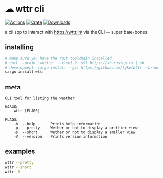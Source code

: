 # ☁ wttr cli
[![Actions](https://img.shields.io/github/workflow/status/fyko/wttr/wttr?style=flat)](https://github.com/Fyko/wttr/actions)
[![Crate](https://img.shields.io/crates/v/wttr.svg?style=flat)](https://crates.io/crates/wttr)
[![Downloads](https://img.shields.io/crates/d/wttr.svg?style=flat)](https://crates.io/crates/wttr)

a cli app to interact with https://wttr.in/ via the CLI -- super bare-bones  

## installing
```sh
# make sure you have the rust toolchain installed
# curl --proto '=https' --tlsv1.2 -sSf https://sh.rustup.rs | sh
# development: cargo install --git https://github.com/fyko/wttr --branch main
cargo install wttr
```

## meta
```xl
CLI tool for listing the weather

USAGE:
    wttr [FLAGS]

FLAGS:
    -h, --help       Prints help information
    -p, --pretty     Wether or not to display a prettier view
    -s, --short      Wether or not to display a smaller view
    -V, --version    Prints version information
```  

## examples
```sh
wttr --pretty
wttr --short
wttr -V
```